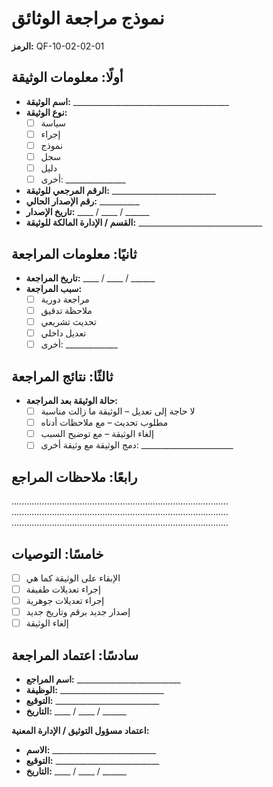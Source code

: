 # نموذج مراجعة الوثائق
**الرمز:** QF-10-02-02-01

## أولًا: معلومات الوثيقة
- **اسم الوثيقة:** _______________________________________
- **نوع الوثيقة:**
  - ☐ سياسة 
  - ☐ إجراء 
  - ☐ نموذج 
  - ☐ سجل 
  - ☐ دليل 
  - ☐ أخرى: _______________
- **الرقم المرجعي للوثيقة:** __________________________
- **رقم الإصدار الحالي:** __________
- **تاريخ الإصدار:** ____ / ____ / ______
- **القسم / الإدارة المالكة للوثيقة:** _______________________________

## ثانيًا: معلومات المراجعة
- **تاريخ المراجعة:** ____ / ____ / ______
- **سبب المراجعة:**
  - ☐ مراجعة دورية 
  - ☐ ملاحظة تدقيق 
  - ☐ تحديث تشريعي 
  - ☐ تعديل داخلي 
  - ☐ أخرى: _____________

## ثالثًا: نتائج المراجعة
- **حالة الوثيقة بعد المراجعة:**
  - ☐ لا حاجة إلى تعديل – الوثيقة ما زالت مناسبة
  - ☐ مطلوب تحديث – مع ملاحظات أدناه
  - ☐ إلغاء الوثيقة – مع توضيح السبب
  - ☐ دمج الوثيقة مع وثيقة أخرى: _______________________

## رابعًا: ملاحظات المراجع
......................................................................................
......................................................................................
......................................................................................

## خامسًا: التوصيات
- ☐ الإبقاء على الوثيقة كما هي
- ☐ إجراء تعديلات طفيفة
- ☐ إجراء تعديلات جوهرية
- ☐ إصدار جديد برقم وتاريخ جديد
- ☐ إلغاء الوثيقة

## سادسًا: اعتماد المراجعة
- **اسم المراجع:** __________________________
- **الوظيفة:** __________________________
- **التوقيع:** __________________________
- **التاريخ:** ____ / ____ / ______

**اعتماد مسؤول التوثيق / الإدارة المعنية:**
- **الاسم:** __________________________
- **التوقيع:** __________________________
- **التاريخ:** ____ / ____ / ______